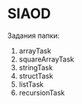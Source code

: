 # SIAOD
Задания папки:
1) arrayTask
2) squareArrayTask
3) stringTask
4) structTask
5) listTask
6) recursionTask
